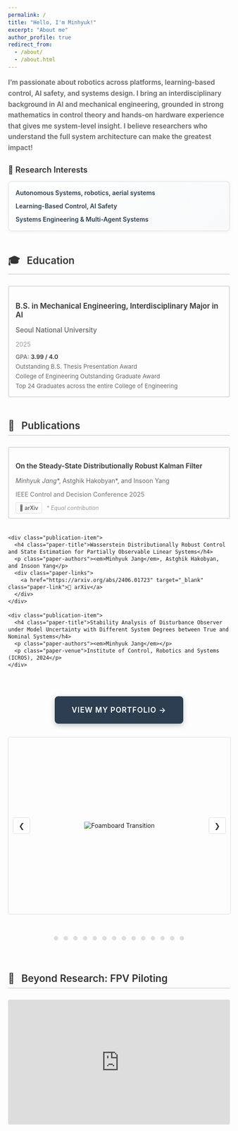```yaml
---
permalink: /
title: "Hello, I'm Minhyuk!"
excerpt: "About me"
author_profile: true
redirect_from: 
  - /about/
  - /about.html
---
```


<div class="intro-section">
  <p class="intro-title"> I’m passionate about robotics across platforms, learning-based control, AI safety, and systems design. I bring an interdisciplinary background in AI and mechanical engineering, grounded in strong mathematics in control theory and hands-on hardware experience that gives me system-level insight. I believe researchers who understand the full system architecture can make the greatest impact!
</p>

  <h3>🔬 Research Interests</h3>
  <div class="research-box">
    <div class="research-item">
      <strong>Autonomous Systems, robotics, aerial systems</strong>
    </div>
    <div class="research-item">
      <strong>Learning-Based Control, AI Safety</strong>
    </div>
    <div class="research-item">
      <strong>Systems Engineering & Multi-Agent Systems</strong>
    </div>
  </div>
</div>

<div class="content-section">
  <h2 class="section-title">
    <span class="section-icon">🎓</span>
    Education
  </h2>
  <div class="education-timeline">
    <!-- <div class="education-item current">
      <div class="education-marker"></div>
      <div class="education-content">
        <h3>Ph.D. in Mechanical Science and Engineering</h3>
        <p class="institution">University of Illinois Urbana-Champaign</p>
        <p class="duration">2025 Aug ~ Current</p>
      </div>
    </div> -->
    <div class="education-item">
      <div class="education-marker"></div>
      <div class="education-content">
        <h3>B.S. in Mechanical Engineering, Interdisciplinary Major in AI</h3>
        <p class="institution">Seoul National University</p>
        <p class="duration">2025</p>
        <div class="achievements">
          <div class="achievement-item">
            <span class="achievement-label">GPA:</span>
            <span class="achievement-value">3.99 / 4.0</span>
          </div>
          <div class="achievement-item">
            <span class="achievement-badge">Outstanding B.S. Thesis Presentation Award</span>
          </div>
          <div class="achievement-item">
            <span class="achievement-badge">College of Engineering Outstanding Graduate Award</span>
          </div>
          <div class="achievement-item">
            <span class="achievement-note">Top 24 Graduates across the entire College of Engineering</span>
          </div>
        </div>
      </div>
    </div>
  </div>
</div>

<div class="content-section">
  <h2 class="section-title">
    <span class="section-icon">📄</span>
    Publications
  </h2>
  <div class="publications-list">
    <div class="publication-item">
      <h4 class="paper-title">On the Steady-State Distributionally Robust Kalman Filter</h4>
      <p class="paper-authors"><em>Minhyuk Jang</em>*, Astghik Hakobyan*, and Insoon Yang</p>
      <p class="paper-venue">IEEE Control and Decision Conference 2025</p>
      <div class="paper-links">
        <a href="https://arxiv.org/abs/2503.23742" target="_blank" class="paper-link">📄 arXiv</a>
        <span class="paper-note">* Equal contribution</span>
      </div>
    </div>
    
    <div class="publication-item">
      <h4 class="paper-title">Wasserstein Distributionally Robust Control and State Estimation for Partially Observable Linear Systems</h4>
      <p class="paper-authors"><em>Minhyuk Jang</em>, Astghik Hakobyan, and Insoon Yang</p>
      <div class="paper-links">
        <a href="https://arxiv.org/abs/2406.01723" target="_blank" class="paper-link">📄 arXiv</a>
      </div>
    </div>
    
    <div class="publication-item">
      <h4 class="paper-title">Stability Analysis of Disturbance Observer under Model Uncertainty with Different System Degrees between True and Nominal Systems</h4>
      <p class="paper-authors"><em>Minhyuk Jang</em></p>
      <p class="paper-venue">Institute of Control, Robotics and Systems (ICROS), 2024</p>
    </div>
  </div>
</div>

<div class="portfolio-section">
  <a href="https://jangminhyuk.github.io/portfolio/" target="_blank" class="portfolio-link">
    View My Portfolio →
  </a>
</div>

<div class="carousel">
  <div class="carousel-images">
    <div class="carousel-item">
      <img src="/images/portfolio_img/Foamboard_transition.gif" alt="Foamboard Transition">
    </div>
    <div class="carousel-item">
      <img src="/images/portfolio_img/VTOL2_SNU_photo.jpg" alt="VTOL SNU">
    </div>
    <div class="carousel-item">
      <img src="/images/portfolio_img/awesome_takeoff.gif" alt="Awesome Takeoff">
    </div>
    <div class="carousel-item">
      <img src="/images/portfolio_img/cart_system.jpg" alt="Cart System">
    </div>
    <div class="carousel-item">
      <img src="/images/portfolio_img/awesome_transition.gif" alt="Awesome Transition">
    </div>
    <div class="carousel-item">
      <img src="/images/portfolio_img/0.005_MPPI_MJPC.gif" alt="MPPI MJPC">
    </div>
    <div class="carousel-item">
      <img src="/images/portfolio_img/landinggearexpanding.gif" alt="Landing Gear Expanding">
    </div>
    <div class="carousel-item">
      <img src="/images/portfolio_img/BNB3403_0627.jpg" alt="BNB3403">
    </div>
    <div class="carousel-item">
      <img src="/images/portfolio_img/drone_outdoor.jpg" alt="Drone Outdoor">
    </div>
    <div class="carousel-item">
      <img src="/images/portfolio_img/nearthlab.jpg" alt="Nearth Lab">
    </div>
    <div class="carousel-item">
      <img src="/images/portfolio_img/preflight.jpg" alt="Preflight">
    </div>
    <div class="carousel-item">
      <img src="/images/portfolio_img/WDRCE_qq.jpg" alt="WDRCE">
    </div>
    <div class="carousel-item">
      <img src="/images/portfolio_img/drone_seminar_3.jpg" alt="Drone Seminar">
    </div>
    <div class="carousel-item">
      <img src="/images/portfolio_img/tau_0.001_ani.gif" alt="Tau Animation">
    </div>
  </div>
  <button class="carousel-button left">&#10094;</button>
  <button class="carousel-button right">&#10095;</button>
</div>
<div class="carousel-dots">
  <span class="dot" onclick="moveToSlide(0)"></span>
  <span class="dot" onclick="moveToSlide(1)"></span>
  <span class="dot" onclick="moveToSlide(2)"></span>
  <span class="dot" onclick="moveToSlide(3)"></span>
  <span class="dot" onclick="moveToSlide(4)"></span>
  <span class="dot" onclick="moveToSlide(5)"></span>
  <span class="dot" onclick="moveToSlide(6)"></span>
  <span class="dot" onclick="moveToSlide(7)"></span>
  <span class="dot" onclick="moveToSlide(8)"></span>
  <span class="dot" onclick="moveToSlide(9)"></span>
  <span class="dot" onclick="moveToSlide(10)"></span>
  <span class="dot" onclick="moveToSlide(11)"></span>
  <span class="dot" onclick="moveToSlide(12)"></span>
  <span class="dot" onclick="moveToSlide(13)"></span>
</div>

<style>
  /* Clean, minimal styling */
  .intro-section {
    margin-bottom: 40px;
    max-width: 800px;
    margin-left: auto;
    margin-right: auto;
  }
  
  .intro-title {
    font-size: 1.3em;
    font-weight: 600;
    color: #333;
    margin-bottom: 15px;
    line-height: 1.4;
  }
  
  .intro-section p {
    font-size: 1.1em;
    color: #666;
    line-height: 1.6;
    margin-bottom: 10px;
  }
  
  .intro-section h3 {
    font-size: 1.3em;
    font-weight: 600;
    color: #333;
    margin: 25px 0 15px 0;
  }
  
  .research-box {
    background: linear-gradient(135deg, #ffffff 0%, #f8f9fa 100%);
    border: 2px solid #e9ecef;
    border-radius: 8px;
    padding: 10px 15px;
    box-shadow: 0 2px 8px rgba(0,0,0,0.05);
  }
  
  .research-item {
    padding: 6px 0;
    font-size: 1em;
    color: #555;
    line-height: 1.3;
  }
  
  
  .research-item strong {
    color: #2c3e50;
    font-weight: 600;
  }
  
  /* Simple portfolio link */
  .portfolio-section {
    text-align: center;
    margin: 30px 0;
  }
  
  .portfolio-link {
    display: inline-block;
    color: white;
    background-color: #2c3e50;
    text-decoration: none;
    padding: 18px 36px;
    border: 3px solid #2c3e50;
    border-radius: 8px;
    font-weight: 600;
    font-size: 1.2em;
    transition: all 0.3s ease;
    box-shadow: 0 4px 12px rgba(44, 62, 80, 0.3);
    text-transform: uppercase;
    letter-spacing: 1px;
  }
  
  .portfolio-link:hover {
    background-color: #34495e;
    border-color: #34495e;
    transform: translateY(-2px);
    box-shadow: 0 6px 16px rgba(44, 62, 80, 0.4);
  }
  
  /* Content sections */
  .content-section {
    margin: 50px auto;
    max-width: 800px;
  }
  
  .section-title {
    font-size: 1.6em;
    font-weight: 600;
    color: #333;
    margin-bottom: 25px;
    padding-bottom: 8px;
    border-bottom: 2px solid #ddd;
  }
  
  .section-icon {
    margin-right: 10px;
  }
  
  /* Simple education section */
  .education-item {
    margin-bottom: 25px;
    padding: 10px 15px;
    border: 2px solid #ddd;
    border-radius: 4px;
  }
  
  .education-content h3 {
    font-size: 1.2em;
    font-weight: 600;
    color: #333;
    margin-bottom: 8px;
  }
  
  .institution {
    font-size: 1.1em;
    font-weight: 500;
    color: #666;
    margin-bottom: 5px;
  }
  
  .duration {
    font-size: 1em;
    color: #999;
    margin-bottom: 8px;
  }
  
  .lab {
    font-size: 1em;
    color: #666;
  }
  
  .achievements {
    margin-top: 12px;
  }
  
  .achievement-item {
    margin-bottom: 6px;
    font-size: 0.95em;
    color: #666;
  }
  
  .achievement-label {
    font-weight: 500;
  }
  
  .achievement-value {
    font-weight: 600;
    color: #333;
  }
  
  /* Simple publications */
  .publications-list {
    display: grid;
    gap: 20px;
  }
  
  .publication-item {
    padding: 10px 15px;
    border: 2px solid #ddd;
    border-radius: 4px;
  }
  
  .paper-title {
    font-size: 1.1em;
    font-weight: 600;
    color: #333;
    margin-bottom: 8px;
    line-height: 1.3;
  }
  
  .paper-authors {
    font-size: 1em;
    color: #666;
    margin-bottom: 6px;
  }
  
  .paper-venue {
    font-size: 1em;
    font-weight: 500;
    color: #888;
    margin-bottom: 10px;
  }
  
  .paper-links {
    display: flex;
    align-items: center;
    gap: 10px;
    flex-wrap: wrap;
  }
  
  .paper-link {
    color: #333;
    text-decoration: none;
    padding: 4px 8px;
    border: 1px solid #ddd;
    border-radius: 3px;
    font-size: 0.9em;
    transition: background-color 0.3s ease;
  }
  
  .paper-link:hover {
    background-color: #f5f5f5;
    color: #333;
  }
  
  .paper-note {
    font-size: 0.9em;
    color: #999;
    font-style: italic;
  }
  
  /* Simple FPV section */
  .fpv-section {
    text-align: center;
  }
  
  .video-container {
    position: relative;
    width: 100%;
    max-width: 600px;
    margin: 0 auto;
    padding-bottom: 56.25%;
    height: 0;
    border-radius: 4px;
    overflow: hidden;
  }
  
  .video-container iframe {
    position: absolute;
    top: 0;
    left: 0;
    width: 100%;
    height: 100%;
  }
  
  /* Simple carousel */
  .carousel {
    position: relative;
    width: 100%;
    max-width: 600px;
    height: 400px;
    margin: 30px auto;
    overflow: hidden;
    border-radius: 4px;
    border: 1px solid #ddd;
  }
  
  .carousel-images {
    display: flex;
    transition: transform 0.5s ease-in-out;
  }
  
  .carousel-item {
    min-width: 100%;
    display: flex;
    justify-content: center;
    align-items: center;
  }
  
  .carousel-item img {
    max-width: 100%;
    max-height: 400px;
  }
  
  .carousel-button {
    position: absolute;
    top: 50%;
    transform: translateY(-50%);
    background-color: rgba(255, 255, 255, 0.8);
    border: 1px solid #ddd;
    color: #333;
    font-size: 16px;
    cursor: pointer;
    padding: 8px 12px;
    border-radius: 3px;
    z-index: 10;
    transition: background-color 0.3s ease;
  }
  
  .carousel-button:hover {
    background-color: rgba(255, 255, 255, 0.9);
  }
  
  .carousel-button.left {
    left: 10px;
  }
  
  .carousel-button.right {
    right: 10px;
  }
  
  .carousel-dots {
    text-align: center;
    padding: 15px 0;
  }
  
  .dot {
    display: inline-block;
    width: 10px;
    height: 10px;
    margin: 4px;
    background-color: #ddd;
    border-radius: 50%;
    cursor: pointer;
    transition: background-color 0.3s ease;
  }
  
  .dot:hover {
    background-color: #999;
  }
  
  .dot.active {
    background-color: #666;
  }
  
  /* Responsive */
  @media (max-width: 768px) {
    .intro-section h2 {
      font-size: 1.5em;
    }
    
    .section-title {
      font-size: 1.4em;
    }
    
    .carousel {
      height: 250px;
      margin: 20px 10px;
    }
    
    .carousel-item img {
      max-height: 250px;
    }
    
    .video-container {
      max-width: 100%;
    }
  }
</style>

<script>
  document.addEventListener('DOMContentLoaded', function() {
    let currentIndex = 0;
    const images = document.querySelectorAll('.carousel-item');
    const totalImages = images.length;
    const carouselImages = document.querySelector('.carousel-images');
    const dots = document.querySelectorAll('.dot');
    let autoSlideInterval;

    function showSlide(index) {
      if (index >= totalImages) {
        currentIndex = 0;
      } else if (index < 0) {
        currentIndex = totalImages - 1;
      } else {
        currentIndex = index;
      }
      const offset = -currentIndex * 100;
      carouselImages.style.transform = `translateX(${offset}%)`;
      updateDots();
    }

    function moveSlide(step) {
      showSlide(currentIndex + step);
    }

    function moveToSlide(index) {
      showSlide(index);
    }

    function autoSlide() {
      moveSlide(1);
      autoSlideInterval = setTimeout(autoSlide, 5000);
    }

    function updateDots() {
      dots.forEach((dot, index) => {
        dot.classList.toggle('active', index === currentIndex);
      });
    }

    document.querySelector('.carousel-button.left').addEventListener('click', function() {
      clearTimeout(autoSlideInterval);
      moveSlide(-1);
      autoSlideInterval = setTimeout(autoSlide, 5000);
    });

    document.querySelector('.carousel-button.right').addEventListener('click', function() {
      clearTimeout(autoSlideInterval);
      moveSlide(1);
      autoSlideInterval = setTimeout(autoSlide, 5000);
    });

    dots.forEach((dot, index) => {
      dot.addEventListener('click', function() {
        clearTimeout(autoSlideInterval);
        moveToSlide(index);
        autoSlideInterval = setTimeout(autoSlide, 5000);
      });
    });

    autoSlide();
  });
</script>

<div class="section-divider"></div>


<div class="content-section">
  <h2 class="section-title">
    <span class="section-icon">🚁</span>
    Beyond Research: FPV Piloting
  </h2>
  <div class="fpv-section">
    <div class="video-container">
      <iframe src="https://www.youtube.com/embed/WPttdZw-E_8?si=gXVi6KftqGTxxWPf" title="FPV Flight Video" frameborder="0" allow="accelerometer; autoplay; clipboard-write; encrypted-media; gyroscope; picture-in-picture; web-share" referrerpolicy="strict-origin-when-cross-origin" allowfullscreen></iframe>
    </div>
  </div>
</div>
